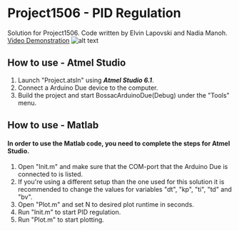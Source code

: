 # Project1506 - PID Regulation #
Solution for Project1506.
Code written by Elvin Lapovski and Nadia Manoh.
[Video Demonstration](https://drive.google.com/file/d/0B4JHuoKHUfcvMVJxNjBwMk5ER0E/view)
![alt text](https://s27.postimg.org/nsalb2onn/IMG_0831.jpg "Project setup")

## How to use - Atmel Studio ##
1. Launch "Project.atsln" using ***Atmel Studio 6.1***.
2. Connect a Arduino Due device to the computer.
3. Build the project and start BossacArduinoDue(Debug) under the "Tools" menu.

## How to use - Matlab ##
#### In order to use the Matlab code, you need to complete the steps for Atmel Studio. ####
1. Open "Init.m" and make sure that the COM-port that the Arduino Due is connected to is listed.
2. If you're using a different setup than the one used for this solution it is recommended to change the values for variables "dt", "kp", "ti", "td" and "bv".
3. Open "Plot.m" and set N to desired plot runtime in seconds.
4. Run "Init.m" to start PID regulation.
5. Run "Plot.m" to start plotting.